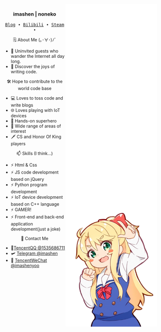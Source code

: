 <div align="right">
  <img align='right' src='/github-metrics.svg' width='300px'>
  <img align='right' src='https://github.com/imashen/imashen/blob/main/naiai.png' width='300px'>  
</div>
<div align="left">
  <h3 align="center"> imashen | noneko</h3>
  <p align="center">
    <samp>
      <a href="https://imashen.cn/">Blog</a> ∙
      <a href="https://space.bilibili.com/354520563">Bilibili</a> ∙
      <a href="https://steamcommunity.com/id/imashenyoo">Steam</a> ∙
    </samp>
  </p>
  <p align="center">
  🗒 About Me (｡･∀･)ﾉﾞ
  </p>
  
  - 🍭 Uninvited guests who wander the Internet all day long.
  - 🌌 Discover the joys of writing code.
  
  <p align="center">
  🛠 Hope to contribute to the world code base
  </p>
  
  - 💻 Loves to toss code and write blogs
  - 🌐 Loves playing with IoT devices
  - 🔧 Hands-on superhero
  - 📡 Wide range of areas of interest
  - 🗡 CS and Honor Of King  players
  
  <p align="center">
  📫 Skills (I think...)
  </p>
  
  - ⚡ Html & Css
  - ⚡ JS code development based on jQuery
  - ⚡ Python program development
  - ⚡ IoT device development based on C++ language
  - ⚡ GAMER!
  - ⚡ Front-end and back-end application development(just a joke)
  
  <p align="center">
  📧 Contact Me
  </p>
  
  - 🐧[TencentQQ @1535686711](http://wpa.qq.com/msgrd?v=3&uin=1535686711&site=qq&menu=yes)
  - 🛩️ [Telegram @imashen](https://t.me/imashen)
  - 🎈 [TencentWeChat @imashenyoo](https://t.me/imashen)
  
</div>

